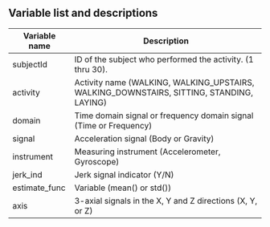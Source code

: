 Variable list and descriptions
------------------------------

Variable name    | Description
-----------------|------------
subjectId        | ID of the subject who performed the activity. (1 thru 30).
activity         | Activity name (WALKING, WALKING_UPSTAIRS, WALKING_DOWNSTAIRS, SITTING, STANDING, LAYING)
domain           | Time domain signal or frequency domain signal (Time or Frequency)
signal           | Acceleration signal (Body or Gravity)
instrument       | Measuring instrument (Accelerometer, Gyroscope)
jerk_ind         | Jerk signal indicator (Y/N)
estimate_func    | Variable (mean() or std())
axis             | 3-axial signals in the X, Y and Z directions (X, Y, or Z)
